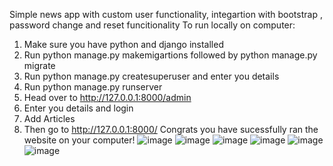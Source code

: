 Simple news app with custom user functionality, integartion with bootstrap , password change and reset funcitionality
To run locally on computer:
1) Make sure you have python and django installed
2) Run python manage.py makemigartions followed by python manage.py migrate
3) Run python manage.py createsuperuser and enter you details
4) Run python manage.py runserver
5) Head over to http://127.0.0.1:8000/admin
6) Enter you details and login
7) Add Articles
8) Then go to http://127.0.0.1:8000/
Congrats you have sucessfully ran the website on your computer!
![image](https://github.com/user-attachments/assets/cce6bf93-c8a0-4979-ae20-510c186e562c)
![image](https://github.com/user-attachments/assets/1acdc53f-81a4-4b20-8f7f-fc3564a42289)
![image](https://github.com/user-attachments/assets/fcc08c43-9fe7-4464-b512-8b2dbedba75e)
![image](https://github.com/user-attachments/assets/4e1b4539-76aa-4ca9-9380-a33d2aff101e)
![image](https://github.com/user-attachments/assets/e7b2613d-e4a1-4e2d-889a-92fd90410f9b)
![image](https://github.com/user-attachments/assets/3149ef38-1539-40c4-a1ae-2c89b10cee50)





